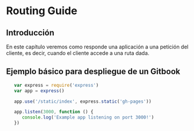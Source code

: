 # Routing Guide

## Introducción

En este capítulo veremos como responde una aplicación a una petición del cliente, es decir, cuando el cliente accede a una ruta dada.

## Ejemplo básico para despliegue de un Gitbook

```javascript
   var express = require('express')
   var app = express()

   app.use('/static/index', express.static('gh-pages'))

   app.listen(3000, function () {
      console.log('Example app listening on port 3000!')
   })
```
